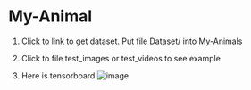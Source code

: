 # My-Animal
1. Click to link to get dataset. Put file Dataset/ into My-Animals

2. Click to file test_images or test_videos to see example

3. Here is tensorboard
![image](https://github.com/user-attachments/assets/88c8a0f9-e11f-4fab-853c-10448fad8660)
